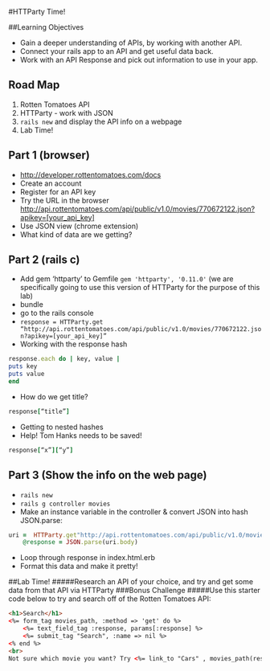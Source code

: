 #HTTParty Time!

 

##Learning Objectives

* Gain a deeper understanding of APIs, by working with another API.
* Connect your rails app to an API and get useful data back. 
* Work with an API Response and pick out information to use in your app.

## Road Map
1. Rotten Tomatoes API
2. HTTParty - work with JSON 
3. `rails new` and display the API info on a webpage
4. Lab Time!

## Part 1 (browser)
* http://developer.rottentomatoes.com/docs
* Create an account
* Register for an API key
* Try the URL in the browser
 	http://api.rottentomatoes.com/api/public/v1.0/movies/770672122.json?apikey=[your_api_key]
* Use JSON view (chrome extension) 
* What kind of data are we getting?

## Part 2 (rails c)
* Add gem ‘httparty’ to Gemfile ```gem 'httparty', '0.11.0'``` (we are specifically going to use this version of HTTParty for the purpose of this lab)
* bundle
* go to the rails console
* ```response = HTTParty.get “http://api.rottentomatoes.com/api/public/v1.0/movies/770672122.json?apikey=[your_api_key]”```
* Working with the response hash

```ruby
response.each do | key, value |
puts key
puts value
end
```
* How do we get title?

```ruby
response[“title”]
```

* Getting to nested hashes
* Help! Tom Hanks needs to be saved!
```ruby
response[“x”][“y”]
```

## Part 3 (Show the info on the web page)
* ```rails new```
* ```rails g controller movies```
* Make an instance variable in the controller & convert JSON into hash JSON.parse:

```ruby
uri =  HTTParty.get"http://api.rottentomatoes.com/api/public/v1.0/movies/770672122.json?apikey=a4ydrcy7u5sfwjjtvt2ebkxu"
    @response = JSON.parse(uri.body)
```

* Loop through response in index.html.erb
* Format this data and make it pretty!

##Lab Time!
#####Research an API of your choice, and try and get some data from that API via HTTParty
###Bonus Challenge
#####Use this starter code below to try and search off of the Rotten Tomatoes API:
```html
<h1>Search</h1>
<%= form_tag movies_path, :method => 'get' do %>
    <%= text_field_tag :response, params[:response] %>
    <%= submit_tag "Search", :name => nil %>
<% end %>
<br>
Not sure which movie you want? Try <%= link_to "Cars" , movies_path(response: "cars") %>
```




 